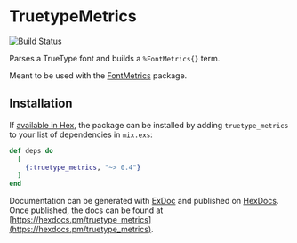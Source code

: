 # TruetypeMetrics

[![Build Status](https://travis-ci.org/boydm/truetype_metrics.svg?branch=master)](https://travis-ci.org/boydm/truetype_metrics)

Parses a TrueType font and builds a `%FontMetrics{}` term.

Meant to be used with the [FontMetrics](https://github.com/boydm/font_metrics) package.

## Installation

If [available in Hex](https://hex.pm/docs/publish), the package can be installed
by adding `truetype_metrics` to your list of dependencies in `mix.exs`:

```elixir
def deps do
  [
    {:truetype_metrics, "~> 0.4"}
  ]
end
```

Documentation can be generated with [ExDoc](https://github.com/elixir-lang/ex_doc)
and published on [HexDocs](https://hexdocs.pm). Once published, the docs can
be found at [https://hexdocs.pm/truetype_metrics](https://hexdocs.pm/truetype_metrics).


